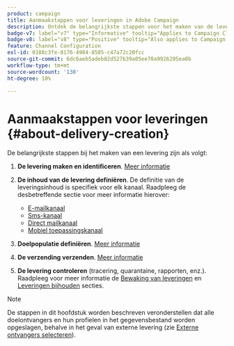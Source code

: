 ```yaml
---
product: campaign
title: Aanmaakstappen voor leveringen in Adobe Campaign
description: Ontdek de belangrijkste stappen voor het maken van de levering in Adobe Campaign
badge-v7: label="v7" type="Informative" tooltip="Applies to Campaign Classic v7"
badge-v8: label="v8" type="Positive" tooltip="Also applies to Campaign v8"
feature: Channel Configuration
exl-id: 0188c3fe-8176-4904-8505-c47a72c20fcc
source-git-commit: 6dc6aeb5adeb82d527b39a05ee70a9926205ea0b
workflow-type: tm+mt
source-wordcount: '130'
ht-degree: 10%

---
```


# Aanmaakstappen voor leveringen {#about-delivery-creation}



De belangrijkste stappen bij het maken van een levering zijn als volgt:

1. **De levering maken en identificeren**. [Meer informatie](steps-create-and-identify-the-delivery.md)

1. **De inhoud van de levering definiëren**. De definitie van de leveringsinhoud is specifiek voor elk kanaal. Raadpleeg de desbetreffende sectie voor meer informatie hierover:

   * [E-mailkanaal](defining-the-email-content.md)
   * [Sms-kanaal](sms-create.md#defining-the-sms-content)
   * [Direct mailkanaal](defining-the-direct-mail-content.md)
   * [Mobiel toepassingskanaal](about-mobile-app-channel.md)

1. **Doelpopulatie definiëren**. [Meer informatie](steps-defining-the-target-population.md)

1. **De verzending verzenden**. [Meer informatie](steps-sending-the-delivery.md)

1. **De levering controleren** (tracering, quarantaine, rapporten, enz.). Raadpleeg voor meer informatie de [Bewaking van leveringen](about-delivery-monitoring.md) en [Leveringen bijhouden](about-message-tracking.md) secties.

>[!NOTE]
>
>De stappen in dit hoofdstuk worden beschreven veronderstellen dat alle doelontvangers en hun profielen in het gegevensbestand worden opgeslagen, behalve in het geval van externe levering (zie [Externe ontvangers selecteren](steps-defining-the-target-population.md#selecting-external-recipients)).
